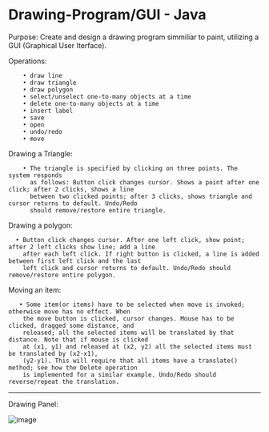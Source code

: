 # Drawing-Program/GUI - Java

Purpose: Create and design a drawing program simmiliar to paint, utilizing a GUI (Graphical User Iterface).

Operations: 

        • draw line 
        • draw triangle 
        • draw polygon 
        • select/unselect one-to-many objects at a time 
        • delete one-to-many objects at a time 
        • insert label
        • save
        • open 
        • undo/redo 
        • move

Drawing a Triangle: 
    
        • The triangle is specified by clicking on three points. The system responds
          as follows: Button click changes cursor. Shows a point after one click; after 2 clicks, shows a line
          between two clicked points; after 3 clicks, shows triangle and cursor returns to default. Undo/Redo
          should remove/restore entire triangle.

Drawing a polygon:

      • Button click changes cursor. After one left click, show point; after 2 left clicks show line; add a line
        after each left click. If right button is clicked, a line is added between first left click and the last
        left click and cursor returns to default. Undo/Redo should remove/restore entire polygon.

Moving an item:

       • Some item(or items) have to be selected when move is invoked; otherwise move has no effect. When
        the move button is clicked, cursor changes. Mouse has to be clicked, dragged some distance, and
        released; all the selected items will be translated by that distance. Note that if mouse is clicked
        at (x1, y1) and released at (x2, y2) all the selected items must be translated by (x2-x1),
        (y2-y1). This will require that all items have a translate() method; see how the Delete operation
        is implemented for a similar example. Undo/Redo should reverse/repeat the translation.


----------------------------------------------------------------------------------------
Drawing Panel: 

![image](https://github.com/DWright91/Drawing-Program-GUI--Java/assets/94549091/09cec3fd-0f70-4339-a973-6140586c11fa)
